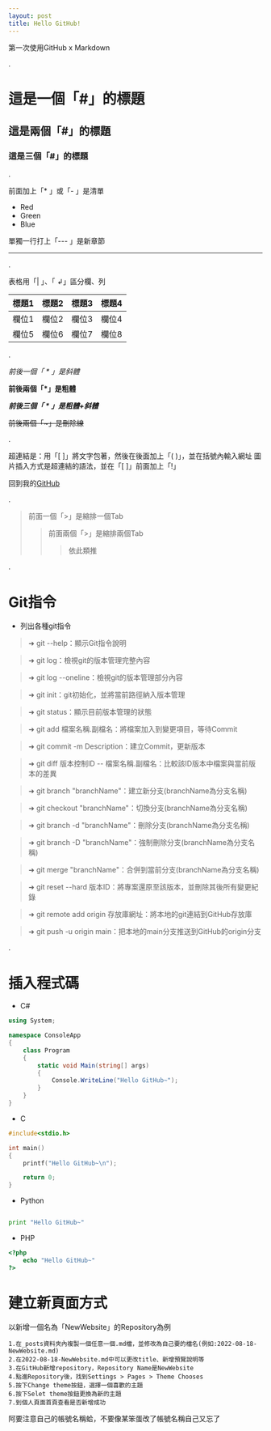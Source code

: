 ```yaml
---
layout: post
title: Hello GitHub!
---
```


第一次使用GitHub x Markdown

.

# 這是一個「#」的標題

## 這是兩個「#」的標題

### 這是三個「#」的標題

.

前面加上「* 」或「- 」是清單
* Red
* Green
* Blue

單獨一行打上「--- 」是新章節

---

.

表格用「| 」、「 ↲」區分欄、列

| 標題1 | 標題2 | 標題3 | 標題4 |
| ---- | ---- | ---- | ---- |
| 欄位1 | 欄位2 | 欄位3 | 欄位4 |
| 欄位5 | 欄位6 | 欄位7 | 欄位8 |

.

*前後一個「 * 」是斜體*

**前後兩個「*」是粗體**

***前後三個「 * 」是粗體+斜體***

~~前後兩個「~」是刪除線~~

.

超連結是：用「[ ]」將文字包著，然後在後面加上「( )」，並在括號內輸入網址
圖片插入方式是超連結的語法，並在「[ ]」前面加上「!」

回到我的[GitHub](https://hungsiu.github.io/)

.

>前面一個「>」是縮排一個Tab
>>前面兩個「>」是縮排兩個Tab
>>>依此類推

.

# Git指令

* 列出各種git指令

>➜ git --help：顯示Git指令說明

>➜ git log：檢視git的版本管理完整內容

>➜ git log --oneline：檢視git的版本管理部分內容

>➜ git init：git初始化，並將當前路徑納入版本管理

>➜ git status：顯示目前版本管理的狀態

>➜ git add 檔案名稱.副檔名：將檔案加入到變更項目，等待Commit

>➜ git commit -m Description：建立Commit，更新版本

>➜ git diff 版本控制ID -- 檔案名稱.副檔名：比較該ID版本中檔案與當前版本的差異

>➜ git branch "branchName"：建立新分支(branchName為分支名稱)

>➜ git checkout "branchName"：切換分支(branchName為分支名稱)

>➜ git branch -d "branchName"：刪除分支(branchName為分支名稱)

>➜ git branch -D "branchName"：強制刪除分支(branchName為分支名稱)

>➜ git merge "branchName"：合併到當前分支(branchName為分支名稱)

>➜ git reset --hard 版本ID：將專案還原至該版本，並刪除其後所有變更紀錄

>➜ git remote add origin 存放庫網址：將本地的git連結到GitHub存放庫

>➜ git push -u origin main：把本地的main分支推送到GitHub的origin分支

.

# 插入程式碼

* C#

```cs
using System;

namespace ConsoleApp
{
    class Program
    {
        static void Main(string[] args)
        {
            Console.WriteLine("Hello GitHub~");
        }
    }
}


```

* C

```c
#include<stdio.h>

int main()
{
    printf("Hello GitHub~\n");

    return 0;
}

```

* Python

```py

print "Hello GitHub~"

```

* PHP

```php
<?php
    echo "Hello GitHub~"
?>

```

# 建立新頁面方式

以新增一個名為「NewWebsite」的Repository為例

    1.在_posts資料夾內複製一個任意一個.md檔，並修改為自己要的檔名(例如:2022-08-18-NewWebsite.md)
    2.在2022-08-18-NewWebsite.md中可以更改title、新增預覽說明等
    3.在GitHub新增repository，Repository Name是NewWebsite
    4.點進Repository後，找到Settings > Pages > Theme Chooses
    5.按下Change theme按鈕，選擇一個喜歡的主題
    6.按下Selet theme按鈕更換為新的主題
    7.到個人頁面首頁查看是否新增成功

阿要注意自己的帳號名稱蛤，不要像某笨蛋改了帳號名稱自己又忘了
